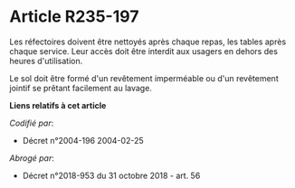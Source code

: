 # Article R235-197

Les réfectoires doivent être nettoyés après chaque repas, les tables après chaque service. Leur accès doit être interdit aux
usagers en dehors des heures d'utilisation.

Le sol doit être formé d'un revêtement imperméable ou d'un revêtement jointif se prêtant facilement au lavage.

**Liens relatifs à cet article**

_Codifié par_:

  - Décret n°2004-196 2004-02-25

_Abrogé par_:

  - Décret n°2018-953 du 31 octobre 2018 - art. 56
